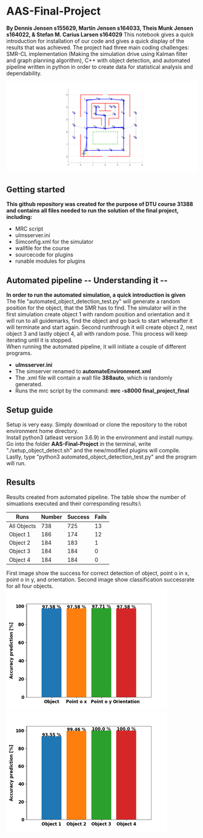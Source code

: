 # AAS-Final-Project

**By Dennis Jensen s155629, Martin Jensen s164033, Theis Munk Jensen s164022, & Stefan M. Carius Larsen s164029** 
This notebook gives a quick introduction for installation of our code and gives a quick display of the results that was achieved. The project had three main coding challenges: SMR-CL implementation (Making the simulation drive using Kalman filter and graph planning algorithm), C++ with object detection, and automated pipeline written in python in order to create data for statistical analysis and dependability.

![Image of the final route taken](https://github.com/DennisJensen95/AAS-Final-Project/blob/master/smr_route2.png)

##  Getting started
**This github repository was created for the purpose of DTU course 31388 and contains all files needed to run the solution of the final project, including:**
- MRC script
- ulmsserver.ini
- Simconfig.xml for the simulator
- wallfile for the course
- sourcecode for plugins
- runable modules for plugins

## Automated pipeline -- Understanding it --
**In order to run the automated simulation, a quick introduction is given**\
The file "automated_object_detection_test.py" will generate a random position for the object, that the SMR has to find. The simulator will in the first simulation create object 1 with random position and orientation and it will run to all guidemarks, find the object and go back to start whereafter it will terminate and start again. Second runthrough it will create object 2, next object 3 and lastly object 4, all with random pose. This process will keep iterating until it is stopped.\
When running the automated pipeline, it will initiate a couple of different programs. <br/>
- **ulmsserver.ini**
- The simserver renamed to **automateEnvironment.xml**
- The .xml file will contain a wall file **388auto**, which is randomly generated. 
- Runs the mrc script by the command: **mrc -s8000 final_project_final**

## Setup guide
Setup is very easy. Simply download or clone the repository to the robot environment home directory.\
Install python3 (atleast version 3.6.9) in the environment and install numpy.
Go into the folder **AAS-Final-Project** in the terminal, write "./setup_object_detect.sh" and the new/modified plugins will compile.\
Lastly, type "python3 automated_object_detection_test.py" and the program will run.

## Results
Results created from automated pipeline. The table show the number of simuations executed and their corresponding results:\

| Runs        | Number  | Success | Fails |
| ---         |  ---    |  ---    | ---   |
| All Objects | 738     | 725     | 13    |
| Object 1    | 186     | 174     | 12    |
| Object 2    | 184     | 183     | 1     |
| Object 3    | 184     | 184     | 0     |
| Object 4    | 184     | 184     | 0     |

First image show the success for correct detection of object, point o in x, point o in y, and orientation. Second image show classification successrate for all four objects.\
<img src="measures_prediction.png" width="425"/> <img src="objects_accuracy.png" width="425"/> 

